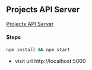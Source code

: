 ## Projects API Server

[Projects API Server](https://ecommerce-store-server-rkso.onrender.com)

#### Steps

```sh
npm install && npm start
```

- visit url http://localhost:5000
